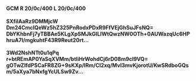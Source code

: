 #### GCM R 20/0c/400 L 20/0c/400
**SXfiIAaRz9DMMjcW**<br/>**Dm24CmcIQeWz5hZ325PnRodxPDxR9FfVEjGhSuJFsNQ=**<br/>**DbYKhbnFj7yTBBAe5KLgXpSMJkGlLIWtQwzNW0OTh+0AUWazqUc6HPhruA7I/mgkuhtF43R9Reut20rt...**<br/><br/>
**3Wd2NshNTt0u1qPq**<br/>**r+btREmAP0YaSqXVMm/btliHrWohdCj6rD08m9cl9VQ=**<br/>**gOTwZIfdPSCaFR8ZG+9sKXp/lRm/Cl2xq/Mvl3mvKjorotU/KwSRdboGQsm/5aXya7bNxfgYcULSw9Zv...**